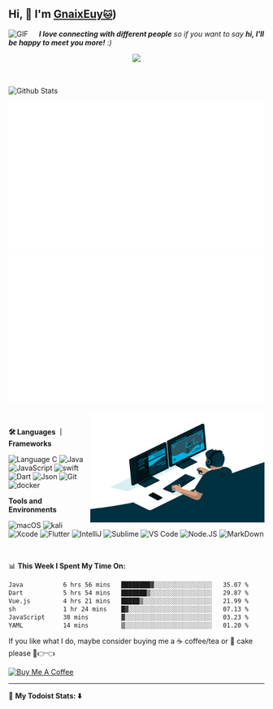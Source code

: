 ## Hi, 👋  I'm <a href="https://blog.GnaixEuy.cn" target="_blank">GnaixEuy<sup><a href="tencent://message/?uin=1259409073&Site=&Menu=yes" title="pronounce">`🐱`</a></sup>)</a> 

<img align="left" alt="GIF" src="https://media.giphy.com/media/LnQjpWaON8nhr21vNW/giphy.gif" width="60" title="Say HI"> <em><b>I love connecting with different people</b> so if you want to say <b>hi, I'll be happy to meet you more!</b> :)</em>


<p align="center">
  <a href="https://count.getloli.com/"><img src="https://count.getloli.com/get/@:GnaixEuy"></a>
  </p>
</p>

<br>

![Github Stats](https://github-readme-stats.vercel.app/api?username=GnaixEuy&bg_color=30,e96443,904e95&title_color=fff&text_color=fff)

![GnaixEuy Overview](https://raw.githubusercontent.com/GnaixEuy/github-stats-transparent/output/generated/overview.svg)
![GnaixEuy Language](https://raw.githubusercontent.com/GnaixEuy/github-stats-transparent/output/generated/languages.svg)



<img align="right" alt="GIF" src="https://github.com/GnaixEuy/GnaixEuy/blob/main/README.assets/code.gif?raw=true" width="343" height="220" title="Do what you like, and do it best!"> &nbsp;&nbsp;&nbsp;&nbsp;



**🛠  Languages ｜ Frameworks**

![Language C](https://img.shields.io/badge/-LanguageC-blue?style=plastic&logo=C)
![Java](https://img.shields.io/badge/-Java-3f4441?style=plastic&logo=Java)
![JavaScript](https://img.shields.io/badge/-JavaScript-black?style=plastic&logo=javascript)
![swift](https://img.shields.io/badge/-Swift-black?style=plastic&logo=Swift&color=black)
![Dart](https://img.shields.io/badge/-Dart-0175C2?style=plastic&logo=Dart)
![Json](https://img.shields.io/badge/-JSON-green?style=plastic&logo=JSON)
![Git](https://img.shields.io/badge/-Git-black?style=plastic&logo=git)
![docker](https://img.shields.io/badge/-docker-8fcfd1?style=plastic&&logo=docker)

**Tools and Environments**

![macOS](https://img.shields.io/badge/-macOS-gray?style=plastic&logo=macOS)
![kali](https://img.shields.io/badge/-kalilinux-white?style=plastic&logo=kali-linux)
![Xcode](https://img.shields.io/badge/-Xcode-40E0D0?style=plastic&logo=Xcode)
![Flutter](https://img.shields.io/badge/-Flutter-02569B?style=plastic&logo=Flutter)
![IntelliJ](https://img.shields.io/badge/-IntelliJ_全家桶-4169E1?style=plastic&logo=IntelliJIdea)
![Sublime](https://img.shields.io/badge/-Sublime-gray?style=plastic&logo=sublimetext)
![VS Code](https://img.shields.io/badge/-VS%20Code-00BFFF?style=plastic&logo=visual-studio-code)
![Node.JS](https://img.shields.io/badge/-Node.JS-black?style=plastic&logo=Node.js) 
![MarkDown](https://img.shields.io/badge/-MarkDown-E10098?style=plastic&logo=MarkDown)

<br>


📊 **This Week I Spent My Time On:**

<!--START_SECTION:waka-->

```text
Java           6 hrs 56 mins   ████████▓░░░░░░░░░░░░░░░░   35.07 %
Dart           5 hrs 54 mins   ███████▒░░░░░░░░░░░░░░░░░   29.87 %
Vue.js         4 hrs 21 mins   █████▒░░░░░░░░░░░░░░░░░░░   21.99 %
sh             1 hr 24 mins    █▓░░░░░░░░░░░░░░░░░░░░░░░   07.13 %
JavaScript     38 mins         ▓░░░░░░░░░░░░░░░░░░░░░░░░   03.23 %
YAML           14 mins         ▒░░░░░░░░░░░░░░░░░░░░░░░░   01.20 %
```

<!--END_SECTION:waka-->

If you like what I do, maybe consider buying me a ☕ coffee/tea or 🍰 cake please 🥺👉👈  

<a href="http://blog.gnaixeuy.cn/wp-content/uploads/2022/04/AliPay.jpg" target="_blank"><img src="https://cdn.buymeacoffee.com/buttons/v2/default-red.png" alt="Buy Me A Coffee" width="150" ></a>

---

🚧 **My Todoist Stats: ⬇️** 

